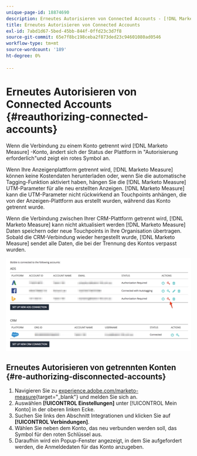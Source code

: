 ```yaml
---
unique-page-id: 18874690
description: Erneutes Autorisieren von Connected Accounts - [!DNL Marketo Measure] - Produktdokumentation
title: Erneutes Autorisieren von Connected Accounts
exl-id: 7abd1d67-5bed-45bb-844f-0ffd23c3d7f8
source-git-commit: 65e7f8bc198ceba2f873ded23c94601080ad0546
workflow-type: tm+mt
source-wordcount: '189'
ht-degree: 0%

---
```


# Erneutes Autorisieren von Connected Accounts {#reauthorizing-connected-accounts}

Wenn die Verbindung zu einem Konto getrennt wird [!DNL Marketo Measure] -Konto, ändert sich der Status der Plattform in &quot;Autorisierung erforderlich&quot;und zeigt ein rotes Symbol an.

Wenn Ihre Anzeigenplattform getrennt wird, [!DNL Marketo Measure] können keine Kostendaten herunterladen oder, wenn Sie die automatische Tagging-Funktion aktiviert haben, hängen Sie die [!DNL Marketo Measure] UTM-Parameter für alle neu erstellten Anzeigen. [!DNL Marketo Measure] kann die UTM-Parameter nicht rückwirkend an Touchpoints anhängen, die von der Anzeigen-Plattform aus erstellt wurden, während das Konto getrennt wurde.

Wenn die Verbindung zwischen Ihrer CRM-Plattform getrennt wird, [!DNL Marketo Measure] kann nicht aktualisiert werden [!DNL Marketo Measure] Daten speichern oder neue Touchpoints in Ihre Organisation übertragen. Sobald die CRM-Verbindung wieder hergestellt wurde, [!DNL Marketo Measure] sendet alle Daten, die bei der Trennung des Kontos verpasst wurden.

![](assets/1-1.png)

## Erneutes Autorisieren von getrennten Konten {#re-authorizing-disconnected-accounts}

1. Navigieren Sie zu [experience.adobe.com/marketo-measure](https://experience.adobe.com/marketo-measure){target="_blank"} und melden Sie sich an.
1. Auswählen **[!UICONTROL Einstellungen]** unter [!UICONTROL Mein Konto] in der oberen linken Ecke.
1. Suchen Sie links den Abschnitt Integrationen und klicken Sie auf **[!UICONTROL Verbindungen]**.
1. Wählen Sie neben dem Konto, das neu verbunden werden soll, das Symbol für den roten Schlüssel aus.
1. Daraufhin wird ein Popup-Fenster angezeigt, in dem Sie aufgefordert werden, die Anmeldedaten für das Konto anzugeben.

